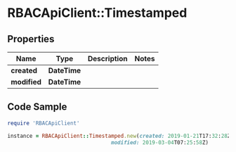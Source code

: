 # RBACApiClient::Timestamped

## Properties

Name | Type | Description | Notes
------------ | ------------- | ------------- | -------------
**created** | **DateTime** |  | 
**modified** | **DateTime** |  | 

## Code Sample

```ruby
require 'RBACApiClient'

instance = RBACApiClient::Timestamped.new(created: 2019-01-21T17:32:28Z,
                                 modified: 2019-03-04T07:25:58Z)
```


